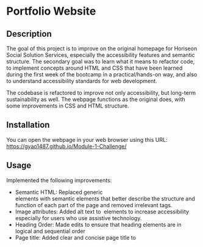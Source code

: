# Portfolio Website

## Description

The goal of this project is to improve on the original homepage for Horiseon Social Solution Services, especially the accessibility features and semantic structure. The secondary goal was to learn what it means to refactor code, to implement concepts around HTML and CSS that have been learned during the first week of the bootcamp in a practical/hands-on way, and also to understand accessibility standards for web development. 

The codebase is refactored to improve not only accessibility, but long-term sustainability as well. The webpage functions as the original does, with some improvements in CSS and HTML structure.

## Installation

You can open the webpage in your web browser using this URL: https://gyao1487.github.io/Module-1-Challenge/

## Usage

Implemented the following improvements:

* Semantic HTML: Replaced generic <div> elements with semantic elements that better describe the structure and function of each part of the page and removed irrelevant tags.
* Image attributes: Added alt text to <img> elements to increase accessibility especially for users who use assistive technology.
* Heading Order: Made edits to ensure that heading elements are in logical and sequential order
* Page title: Added clear and concise page title to <title> element for increased SEO and accessibility.
* CSS Styling: Consolidated CSS selectors and properties, and organized to follow the semantic structure of HTML.

Inspect the page on the web browser to view changes. Below is a screenshot of the webpage.

![Webpage Screenshot](https://user-images.githubusercontent.com/112779767/192166504-5a426bdb-854c-4c50-91fd-b7ed4fa727bf.png)

## Credits
Referenced resources from the following websites to complete this project:
* https://www.w3schools.com/html/html5_semantic_elements.asp
* https://developer.mozilla.org/en-US/docs/Web/HTML/Element/section
* https://www.codecademy.com/learn/learn-html/modules/learn-html-elements/cheatsheet 
Placeholder images used:
* https://i.pinimg.com/564x/77/34/c5/7734c51a3bbcdf66d78d9763dbde2a6c.jpg
* https://www.northwestern.edu/brand/images/wordmark/guideline-sm4.gif
* https://images.squarespace-cdn.com/content/v1/57bdc26ee6f2e14fa305ef54/1477329662508-ARF2ZQSDBWHPAJXOND86/image-asset.jpeg
* https://media.istockphoto.com/vectors/pixel-art-cyberpunk-metropolis-background-vector-id1279840008?k=20&m=1279840008&s=170667a&w=0&h=-iGUKiZEL2WRbhNLL6N5kEb0aR8BRHHGY8pODdiRTow=
* https://pbs.twimg.com/media/Eou5TLPU8AAVr6G?format=jpg&name=large

## License
Please refer to the LICENSE in the repo.
